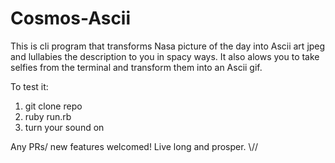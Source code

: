 # Cosmos-Ascii
This is cli program that transforms Nasa picture of the day into Ascii art jpeg and lullabies the 
description to you in spacy ways.
It also alows you to take selfies from the terminal and transform them into an Ascii gif. 

To test it: 
1. git clone repo
2. ruby run.rb
3. turn your sound on 

Any PRs/ new features welcomed! 
Live long and prosper. \\//
